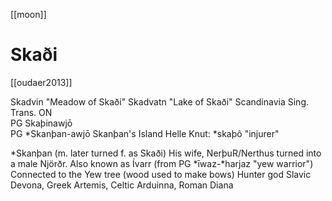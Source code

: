 [[moon]]
# Skaði

[[oudaer2013]]



Skadvin "Meadow of Skaði"
Skadvatn "Lake of Skaði"
Scandinavia 	Sing.	Trans.
ON		
PG	Skaþinawjō 	
PG	*Skanþan-awjō	Skanþan's  Island
	Helle Knut: *skaþô "injurer"

*Skanþan (m. later turned f. as Skaði)
	His wife, NerþuR/Nerthus  turned into a male Njörðr.
	Also known as Ívarr (from PG *īwaz-*harjaz "yew warrior")
	Connected to the Yew tree (wood used to make bows)
	Hunter god
	Slavic Devona, Greek Artemis, Celtic Arduinna, Roman Diana
